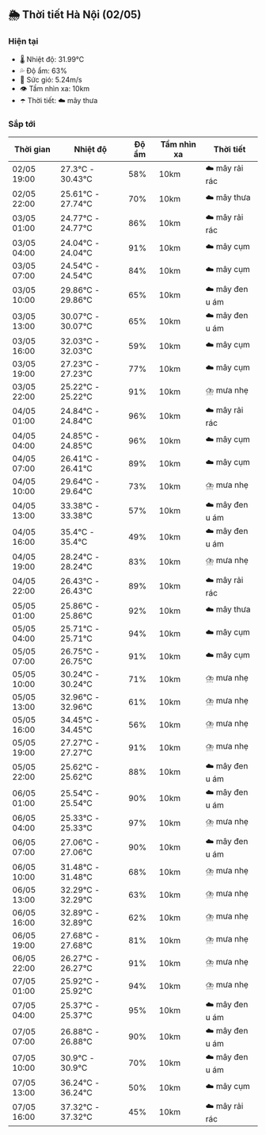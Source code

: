 ## 🌦️ Thời tiết Hà Nội (02/05)

### Hiện tại

- 🌡️ Nhiệt độ: 31.99℃
- 💦 Độ ẩm: 63%
- 💨 Sức gió: 5.24m/s
- 👁️ Tầm nhìn xa: 10km
- ☂️ Thời tiết: ☁️ mây thưa

### Sắp tới

| Thời gian | Nhiệt độ | Độ ẩm | Tầm nhìn xa | Thời tiết |
| --- | --- | --- | --- | --- |
| 02/05 19:00 | 27.3℃ - 30.43℃ | 58% | 10km | ☁️ mây rải rác |
| 02/05 22:00 | 25.61℃ - 27.74℃ | 70% | 10km | ☁️ mây thưa |
| 03/05 01:00 | 24.77℃ - 24.77℃ | 86% | 10km | ☁️ mây rải rác |
| 03/05 04:00 | 24.04℃ - 24.04℃ | 91% | 10km | ☁️ mây cụm |
| 03/05 07:00 | 24.54℃ - 24.54℃ | 84% | 10km | ☁️ mây cụm |
| 03/05 10:00 | 29.86℃ - 29.86℃ | 65% | 10km | ☁️ mây đen u ám |
| 03/05 13:00 | 30.07℃ - 30.07℃ | 65% | 10km | ☁️ mây đen u ám |
| 03/05 16:00 | 32.03℃ - 32.03℃ | 59% | 10km | ☁️ mây cụm |
| 03/05 19:00 | 27.23℃ - 27.23℃ | 77% | 10km | ☁️ mây cụm |
| 03/05 22:00 | 25.22℃ - 25.22℃ | 91% | 10km | ⛈️ mưa nhẹ |
| 04/05 01:00 | 24.84℃ - 24.84℃ | 96% | 10km | ☁️ mây rải rác |
| 04/05 04:00 | 24.85℃ - 24.85℃ | 96% | 10km | ☁️ mây cụm |
| 04/05 07:00 | 26.41℃ - 26.41℃ | 89% | 10km | ☁️ mây cụm |
| 04/05 10:00 | 29.64℃ - 29.64℃ | 73% | 10km | ⛈️ mưa nhẹ |
| 04/05 13:00 | 33.38℃ - 33.38℃ | 57% | 10km | ☁️ mây đen u ám |
| 04/05 16:00 | 35.4℃ - 35.4℃ | 49% | 10km | ☁️ mây đen u ám |
| 04/05 19:00 | 28.24℃ - 28.24℃ | 83% | 10km | ⛈️ mưa nhẹ |
| 04/05 22:00 | 26.43℃ - 26.43℃ | 89% | 10km | ☁️ mây rải rác |
| 05/05 01:00 | 25.86℃ - 25.86℃ | 92% | 10km | ☁️ mây thưa |
| 05/05 04:00 | 25.71℃ - 25.71℃ | 94% | 10km | ☁️ mây cụm |
| 05/05 07:00 | 26.75℃ - 26.75℃ | 91% | 10km | ☁️ mây cụm |
| 05/05 10:00 | 30.24℃ - 30.24℃ | 71% | 10km | ⛈️ mưa nhẹ |
| 05/05 13:00 | 32.96℃ - 32.96℃ | 61% | 10km | ⛈️ mưa nhẹ |
| 05/05 16:00 | 34.45℃ - 34.45℃ | 56% | 10km | ⛈️ mưa nhẹ |
| 05/05 19:00 | 27.27℃ - 27.27℃ | 91% | 10km | ⛈️ mưa nhẹ |
| 05/05 22:00 | 25.62℃ - 25.62℃ | 88% | 10km | ☁️ mây đen u ám |
| 06/05 01:00 | 25.54℃ - 25.54℃ | 90% | 10km | ☁️ mây đen u ám |
| 06/05 04:00 | 25.33℃ - 25.33℃ | 97% | 10km | ⛈️ mưa nhẹ |
| 06/05 07:00 | 27.06℃ - 27.06℃ | 90% | 10km | ☁️ mây đen u ám |
| 06/05 10:00 | 31.48℃ - 31.48℃ | 68% | 10km | ⛈️ mưa nhẹ |
| 06/05 13:00 | 32.29℃ - 32.29℃ | 63% | 10km | ⛈️ mưa nhẹ |
| 06/05 16:00 | 32.89℃ - 32.89℃ | 62% | 10km | ⛈️ mưa nhẹ |
| 06/05 19:00 | 27.68℃ - 27.68℃ | 81% | 10km | ⛈️ mưa nhẹ |
| 06/05 22:00 | 26.27℃ - 26.27℃ | 91% | 10km | ⛈️ mưa nhẹ |
| 07/05 01:00 | 25.92℃ - 25.92℃ | 94% | 10km | ⛈️ mưa nhẹ |
| 07/05 04:00 | 25.37℃ - 25.37℃ | 95% | 10km | ☁️ mây đen u ám |
| 07/05 07:00 | 26.88℃ - 26.88℃ | 90% | 10km | ☁️ mây đen u ám |
| 07/05 10:00 | 30.9℃ - 30.9℃ | 70% | 10km | ☁️ mây đen u ám |
| 07/05 13:00 | 36.24℃ - 36.24℃ | 50% | 10km | ☁️ mây cụm |
| 07/05 16:00 | 37.32℃ - 37.32℃ | 45% | 10km | ☁️ mây rải rác |
